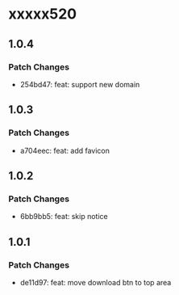 # xxxxx520

## 1.0.4

### Patch Changes

- 254bd47: feat: support new domain

## 1.0.3

### Patch Changes

- a704eec: feat: add favicon

## 1.0.2

### Patch Changes

- 6bb9bb5: feat: skip notice

## 1.0.1

### Patch Changes

- de11d97: feat: move download btn to top area
